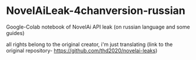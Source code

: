 # NovelAiLeak-4chanversion-russian
Google-Colab notebook of NovelAi API leak (on russian language and some guides)


all rights belong to the original creator, i'm just translating 
(link to the original repository- https://github.com/thd2020/novelai-leaks)
